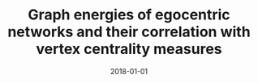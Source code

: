 ---
# Documentation: https://wowchemy.com/docs/managing-content/

title: Graph energies of egocentric networks and their correlation with vertex centrality
  measures
subtitle: ''
summary: ''
authors:
- Mikołaj Morzy
- kajdanowicz
tags: []
categories: []
date: '2018-01-01'
lastmod: 2022-10-07T05:06:46Z
featured: false
draft: false

# Featured image
# To use, add an image named `featured.jpg/png` to your page's folder.
# Focal points: Smart, Center, TopLeft, Top, TopRight, Left, Right, BottomLeft, Bottom, BottomRight.
image:
  caption: ''
  focal_point: ''
  preview_only: false

# Projects (optional).
#   Associate this post with one or more of your projects.
#   Simply enter your project's folder or file name without extension.
#   E.g. `projects = ["internal-project"]` references `content/project/deep-learning/index.md`.
#   Otherwise, set `projects = []`.
projects: []
publishDate: '2022-10-07T05:06:45.808523Z'
publication_types:
- '2'
abstract: ''
publication: '*Entropy*'
doi: 10.3390/e20120916
links:
- name: URL
  url: https://www.mdpi.com/1099-4300/20/12/916
---